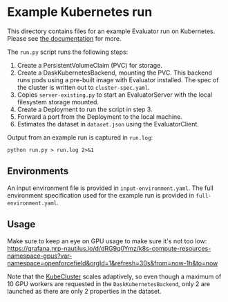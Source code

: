 # Example Kubernetes run

This directory contains files for an example Evaluator run on Kubernetes.
Please see [the documentation](https://docs.openforcefield.org/projects/evaluator/en/stable/backends/daskkubernetesbackend.html) for more.

The `run.py` script runs the following steps:

1. Create a PersistentVolumeClaim (PVC) for storage.
2. Create a DaskKubernetesBackend, mounting the PVC. This backend runs pods using a pre-built image with Evaluator installed. The spec of the cluster is written out to ``cluster-spec.yaml``.
3. Copies `server-existing.py` to start an EvaluatorServer with the local filesystem storage mounted.
4. Create a Deployment to run the script in step 3.
5. Forward a port from the Deployment to the local machine.
6. Estimates the dataset in `dataset.json` using the EvaluatorClient.

Output from an example run is captured in `run.log`:

```
python run.py > run.log 2>&1
```

## Environments

An input environment file is provided in ``input-environment.yaml``.
The full environment specification used for the example run is provided in ``full-environment.yaml``.

## Usage

Make sure to keep an eye on GPU usage to make sure it's not too low: https://grafana.nrp-nautilus.io/d/dRG9q0Ymz/k8s-compute-resources-namespace-gpus?var-namespace=openforcefield&orgId=1&refresh=30s&from=now-1h&to=now

Note that the [KubeCluster](https://kubernetes.dask.org/en/latest/operator_kubecluster.html) scales adaptively, so even though a maximum of 10 GPU workers
are requested in the `DaskKubernetesBackend`, only 2 are launched as there are only 2 properties in the dataset.